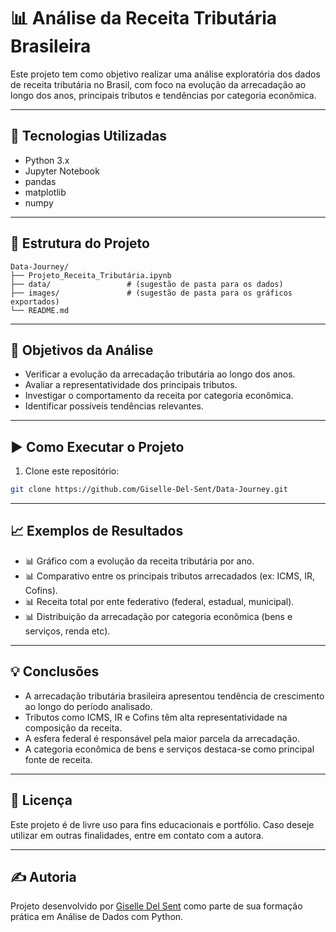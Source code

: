 # 📊 Análise da Receita Tributária Brasileira

Este projeto tem como objetivo realizar uma análise exploratória dos dados de receita tributária no Brasil, com foco na evolução da arrecadação ao longo dos anos, principais tributos e tendências por categoria econômica.

---

## 🧰 Tecnologias Utilizadas

- Python 3.x
- Jupyter Notebook
- pandas
- matplotlib
- numpy

---

## 📁 Estrutura do Projeto

```plaintext
Data-Journey/
├── Projeto_Receita_Tributária.ipynb
├── data/                 # (sugestão de pasta para os dados)
├── images/               # (sugestão de pasta para os gráficos exportados)
└── README.md
```

---

## 📌 Objetivos da Análise

- Verificar a evolução da arrecadação tributária ao longo dos anos.
- Avaliar a representatividade dos principais tributos.
- Investigar o comportamento da receita por categoria econômica.
- Identificar possíveis tendências relevantes.

---

## ▶️ Como Executar o Projeto

1. Clone este repositório:
```bash
git clone https://github.com/Giselle-Del-Sent/Data-Journey.git
```
---

## 📈 Exemplos de Resultados

- 📊 Gráfico com a evolução da receita tributária por ano.
- 📊 Comparativo entre os principais tributos arrecadados (ex: ICMS, IR, Cofins).
- 📊 Receita total por ente federativo (federal, estadual, municipal).
- 📊 Distribuição da arrecadação por categoria econômica (bens e serviços, renda etc).

---

## 💡 Conclusões

- A arrecadação tributária brasileira apresentou tendência de crescimento ao longo do período analisado.
- Tributos como ICMS, IR e Cofins têm alta representatividade na composição da receita.
- A esfera federal é responsável pela maior parcela da arrecadação.
- A categoria econômica de bens e serviços destaca-se como principal fonte de receita.

---

## 📃 Licença

Este projeto é de livre uso para fins educacionais e portfólio. Caso deseje utilizar em outras finalidades, entre em contato com a autora.

---

## ✍️ Autoria

Projeto desenvolvido por [Giselle Del Sent](https://github.com/Giselle-Del-Sent) como parte de sua formação prática em Análise de Dados com Python.
